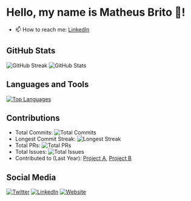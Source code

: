 # Hello, my name is Matheus Brito 👋!


- 📫 How to reach me: [LinkedIn](https://www.linkedin.com/in/matheus-brito-167839224/)

## GitHub Stats

![GitHub Streak](https://github-readme-streak-stats.herokuapp.com/?user=ParrotTools97)
![GitHub Stats](https://github-readme-stats.vercel.app/api?username=ParrotTools97&show_icons=true&theme=radical)

## Languages and Tools

[![Top Languages](https://github-readme-stats.vercel.app/api/top-langs/?username=ParrotTools97&layout=compact)](https://github.com/ParrotTools97)

## Contributions

- Total Commits: ![Total Commits](https://img.shields.io/github/commit-activity/w/ParrotTools97/ParrotTools97?style=plastic)
- Longest Commit Streak: ![Longest Streak](https://img.shields.io/github/commit-streak/w/ParrotTools97/ParrotTools97?style=plastic)
- Total PRs: ![Total PRs](https://img.shields.io/github/issues-pr/ParrotTools97/ParrotTools97?style=plastic)
- Total Issues: ![Total Issues](https://img.shields.io/github/issues/ParrotTools97/ParrotTools97?style=plastic)
- Contributed to (Last Year): [Project A](link), [Project B](link)

## Social Media

[![Twitter](https://img.shields.io/badge/Twitter-%40YourTwitterHandle-blue)](https://twitter.com/YourTwitterHandle)
[![LinkedIn](https://img.shields.io/badge/LinkedIn-yourusername-blue)](https://www.linkedin.com/in/yourusername/)
[![Website](https://img.shields.io/badge/Website-yourwebsite.com-brightgreen)](https://www.yourwebsite.com/)

